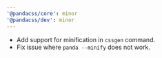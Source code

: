 ```yaml
---
'@pandacss/core': minor
'@pandacss/dev': minor
---
```


- Add support for minification in `cssgen` command.
- Fix issue where `panda --minify` does not work.
